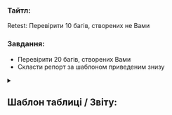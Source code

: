 <h3>Тайтл:</h3>
Retest: Перевірити 10 багів, створених не Вами


<h3>Завдання:</h3>

- Перевірити 20 багів, створених Вами
- Скласти репорт за шаблоном приведеним знизу


<details><summary><h2>Шаблон таблиці / Звіту:</h2></summary> 

| ID Дефекту | Назва | Статус 
| --- | --- | ---
| #4672 | 20191012_14_dnipro_В "Маршруті подорожі" блоку "Мапа" не відображається назва готелю | Done 
| #4666 | 20191012_14_dnipro_Між блоками "Прев'ю" та "Мапа" відображається назва країни "Ukraine" |  Done 
  
</details>
